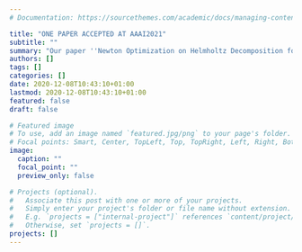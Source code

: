 ```yaml
---
# Documentation: https://sourcethemes.com/academic/docs/managing-content/

title: "ONE PAPER ACCEPTED AT AAAI2021"
subtitle: ""
summary: "Our paper ''Newton Optimization on Helmholtz Decomposition for Continuous Games'' has been accepted at AAAI2021"
authors: []
tags: []
categories: []
date: 2020-12-08T10:43:10+01:00
lastmod: 2020-12-08T10:43:10+01:00
featured: false
draft: false

# Featured image
# To use, add an image named `featured.jpg/png` to your page's folder.
# Focal points: Smart, Center, TopLeft, Top, TopRight, Left, Right, BottomLeft, Bottom, BottomRight.
image:
  caption: ""
  focal_point: ""
  preview_only: false

# Projects (optional).
#   Associate this post with one or more of your projects.
#   Simply enter your project's folder or file name without extension.
#   E.g. `projects = ["internal-project"]` references `content/project/deep-learning/index.md`.
#   Otherwise, set `projects = []`.
projects: []
---
```

